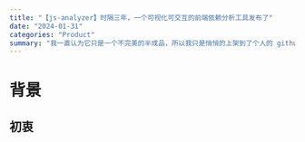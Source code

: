 ```yaml
---
title: "【js-analyzer】时隔三年，一个可视化可交互的前端依赖分析工具发布了"
date: "2024-01-31"
categories: "Product"
summary: "我一直认为它只是一个不完美的半成品，所以我只是悄悄的上架到了个人的 github 仓库，并没打算公之于众。不过就在今天，我意外的发现仓库多了一个陌生人的 Issue，真的很震惊，我没想到真的有人安装文档安装使用了。这真的让我感到意外，也许真的有人觉得有用，那么我就要做好它，也有责任做好它！"
---
```


# 背景

## 初衷